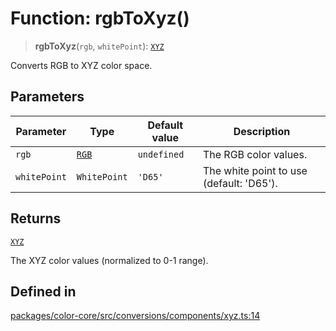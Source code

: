 # Function: rgbToXyz()

> **rgbToXyz**(`rgb`, `whitePoint`): [`XYZ`](../interfaces/XYZ.md)

Converts RGB to XYZ color space.

## Parameters

| Parameter | Type | Default value | Description |
| ------ | ------ | ------ | ------ |
| `rgb` | [`RGB`](../type-aliases/RGB.md) | `undefined` | The RGB color values. |
| `whitePoint` | `WhitePoint` | `'D65'` | The white point to use (default: 'D65'). |

## Returns

[`XYZ`](../interfaces/XYZ.md)

The XYZ color values (normalized to 0-1 range).

## Defined in

[packages/color-core/src/conversions/components/xyz.ts:14](https://github.com/iamlite/color-core-mono-test/blob/d94d70fcd3b8bc32b54a8388048088ead1ff133f/packages/color-core/src/conversions/components/xyz.ts#L14)
